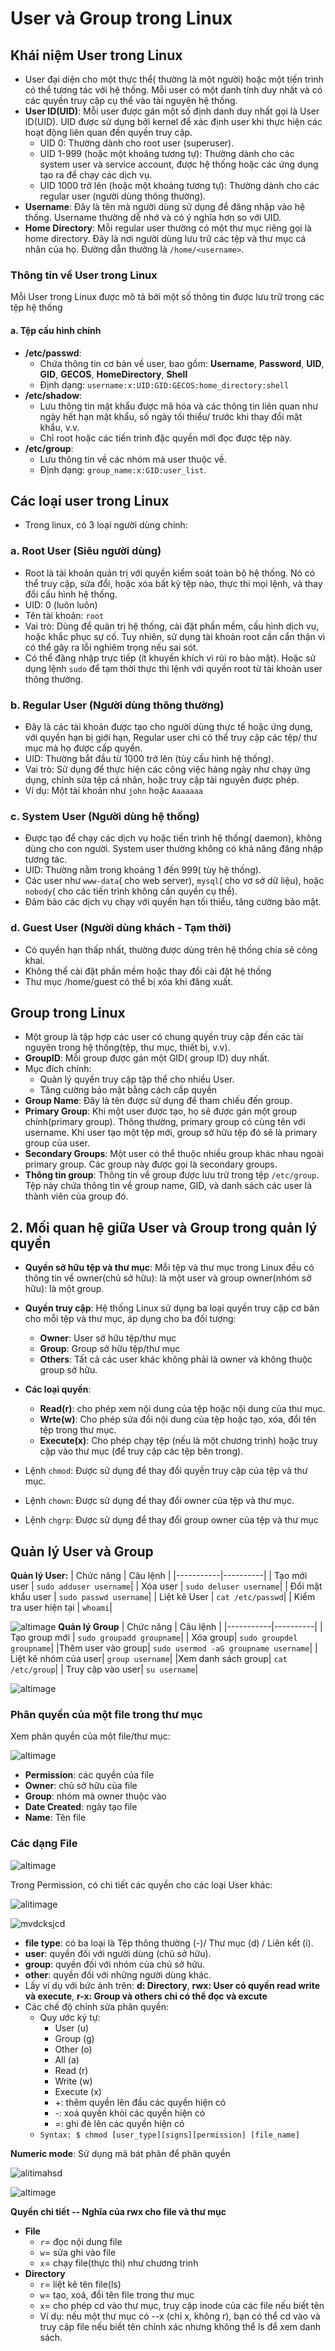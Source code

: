# User và Group trong Linux
## Khái niệm User trong Linux
- User đại diện cho một thực thể( thường là một người) hoặc một tiến trình có thể tương tác với hệ thống. Mỗi user có một danh tính duy nhất và có các quyền truy cập cụ thể vào tài nguyên hệ thống.
- **User ID(UID)**: Mỗi user được gán một số định danh duy nhất gọi là User ID(UID). UID được sử dụng bởi kernel để xác định user khi thực hiện các hoạt động liên quan đến quyền truy cập.
  - UID 0: Thường dành cho root user (superuser).
  - UID 1-999 (hoặc một khoảng tương tự): Thường dành cho các system user và service account, được hệ thống hoặc các ứng dụng tạo ra để chạy các dịch vụ.
  - UID 1000 trở lên (hoặc một khoảng tương tự): Thường dành cho các regular user (người dùng thông thường).
- **Username**: Đây là tên mà người dùng sử dụng để đăng nhập vào hệ thống. Username thường dễ nhớ và có ý nghĩa hơn so với UID.
- **Home Directory**: Mỗi regular user thường có một thư mục riêng gọi là home directory. Đây là nơi người dùng lưu trữ các tệp và thư mục cá nhân của họ. Đường dẫn thường là `/home/<username>`.
### Thông tin về User trong Linux
Mỗi User trong Linux được mô tả bởi một số thông tin được lưu trữ trong các tệp hệ thống
#### a. Tệp cấu hình chính
- **/etc/passwd**:
  - Chứa thông tin cơ bản về user, bao gồm: **Username**, **Password**, **UID**, **GID**, **GECOS**, **HomeDirectory**, **Shell**
  - Định dạng: `username:x:UID:GID:GECOS:home_directory:shell`
- **/etc/shadow**:
  - Lưu thông tin mật khẩu được mã hóa và các thông tin liên quan như ngày hết hạn mật khẩu, số ngày tối thiểu/ trước khi thay đổi mật khẩu, v.v.
  - Chỉ root hoặc các tiến trình đặc quyền mới đọc được tệp này.
- **/etc/group**:
  - Lưu thông tin về các nhóm mà user thuộc về.
  - Định dạng: `group_name:x:GID:user_list`.

## Các loại user trong Linux
- Trong linux, có 3 loại người dùng chính:
### a. Root User (Siêu người dùng)
- Root là tài khoản quản trị với quyền kiểm soát toàn bộ hệ thống. Nó có thể truy cập, sửa đổi, hoặc xóa bất kỳ tệp nào, thực thi mọi lệnh, và thay đổi cấu hình hệ thống.
- UID: 0 (luôn luôn)
- Tên tài khoản: `root`
- Vai trò: Dùng để quản trị hệ thống, cài đặt phần mềm, cấu hình dịch vụ, hoặc khắc phục sự cố. Tuy nhiên, sử dụng tài khoản root cần cẩn thận vì có thể gây ra lỗi nghiêm trọng nếu sai sót.
- Có thể đăng nhập trực tiếp (ít khuyến khích vì rủi ro bảo mật). Hoặc sử dụng lệnh `sudo` để tạm thời thực thi lệnh với quyền root từ tài khoản user thông thường.
### b. Regular User (Người dùng thông thường)
- Đây là các tài khoản được tạo cho người dùng thực tế hoặc ứng dụng, với quyền hạn bị giới hạn, Regular user chi có thể truy cập các tệp/ thư mục mà họ được cấp quyền.
- UID: Thường bắt đầu từ 1000 trở lên (tùy cấu hình hệ thống).
- Vai trò: Sử dụng để thực hiện các công việc hàng ngày như chạy ứng dụng, chỉnh sửa tệp cá nhân, hoặc truy cập tài nguyên được phép.
- Ví dụ: Một tài khoản như `john` hoặc `Aaaaaaa`
### c. System User (Người dùng hệ thống)
- Được tạo để chạy các dịch vụ hoặc tiến trình hệ thống( daemon), không dùng cho con người. System user thường không có khả năng đăng nhập tương tác.
- UID: Thường nằm trong khoảng 1 đến 999( tùy hệ thống).
- Các user như `www-data`( cho web server), `mysql`( cho vơ sở dữ liệu), hoặc `nobody`( cho các tiến trình không cần quyền cụ thể).
- Đảm bảo các dịch vụ chạy với quyền hạn tối thiểu, tăng cường bảo mật.

### d. Guest User (Người dùng khách - Tạm thời)
- Có quyền hạn thấp nhất, thường được dùng trên hệ thống chia sẻ công khai.
- Không thể cài đặt phần mềm hoặc thay đổi cài đặt hệ thống
- Thư mục /home/guest có thể bị xóa khi đăng xuất.
## Group trong Linux
- Một group là tập hợp các user có chung quyền truy cập đến các tài nguyên trong hệ thống(tệp, thư mục, thiết bị, v.v).
- **GroupID**: Mỗi group được gán một GID( group ID) duy nhất.
- Mục đích chính:
  - Quản lý quyền truy cập tập thể cho nhiều User.
  - Tăng cường bảo mật bằng cách cấp quyền 
- **Group Name**: Đây là tên được sử dụng để tham chiếu đến group.
- **Primary Group**: Khi một user được tạo, họ sẽ được gán một group chính(primary group). Thông thường, primary group có cùng tên với username. Khi user tạo một tệp mới, group sở hữu tệp đó sẽ là primary group của user.
- **Secondary Groups**: Một user có thể thuộc nhiều group khác nhau ngoài primary group. Các group này được gọi là secondary groups.
- **Thông tin group**: Thông tin về group được lưu trữ trong tệp `/etc/group`. Tệp này chứa thông tin về group name, GID, và danh sách các user là thành viên của group đó.
## 2. Mối quan hệ giữa User và Group trong quản lý quyền
- **Quyền sở hữu tệp và thư mục**: Mỗi tệp và thư mục trong Linux đều có thông tin về owner(chủ sở hữu): là một user và group owner(nhóm sở hữu): là một group.
- **Quyền truy cập**: Hệ thống Linux sử dụng ba loại quyền truy cập cơ bản cho mỗi tệp và thư mục, áp dụng cho ba đối tượng:
  - **Owner**: User sở hữu tệp/thư mục
  - **Group**: Group sở hữu tệp/thư mục
  - **Others**: Tất cả các user khác không phải là owner và không thuộc group sở hữu.
- **Các loại quyền**:
  - **Read(r)**: cho phép xem nội dung của tệp hoặc nội dung của thư mục.
  - **Wrte(w)**: Cho phép sửa đổi nội dung của tệp hoặc tạo, xóa, đổi tên tệp trong thư mục.
  - **Execute(x)**: Cho phép chạy tệp (nếu là một chương trình) hoặc truy cập vào thư mục (để truy cập các tệp bên trong).

- Lệnh `chmod`: Được sử dụng để thay đổi quyền truy cập của tệp và thư mục.
- Lệnh `chown`: Được sử dụng để thay đổi owner của tệp và thư mục.
- Lệnh `chgrp`: Được sử dụng để thay đổi group owner của tệp và thư mục

## Quản lý User và Group
**Quản lý User:**
| Chức năng | Câu lệnh |
|-----------|----------|
| Tạo mới user | `sudo adduser username`|
| Xóa user | `sudo deluser username`|
| Đổi mật khẩu user | `sudo passwd username`|
| Liệt kê User | `cat /etc/passwd`|
| Kiểm tra user hiện tại | `whoami`|

![altimage](../images/deluser.png)
**Quản lý Group**
| Chức năng | Câu lệnh |
|-----------|----------|
| Tạo group mới | `sudo groupadd groupname`|
| Xóa group| `sudo groupdel groupname`|
|Thêm user vào group| `sudo usermod -aG groupname username`|
| Liệt kê nhóm của user| `group username`|
|Xem danh sách group| `cat /etc/group`|
| Truy cập vào user| `su username`|

![altimage](../images/changeuserubuntu.png)

### Phân quyền của một file trong thư mục
Xem phân quyền của một file/thư mục:

![altimage](../images/phanquyenmang.png)

  - **Permission**: các quyền của file
  - **Owner**: chủ sở hữu của file
  - **Group**: nhóm mà owner thuộc vào
  - **Date Created**: ngày tạo file
  - **Name**: Tên file
### Các dạng File
![altimage](../images/Filetypes.png)

Trong Permission, có chi tiết các quyền cho các loại User khác:

![alitimage](../images/permission.png)

![mvdcksjcd](../images/usergroupothers.png)

  - **file type**: có ba loại là Tệp thông thường (-)/ Thư mục (d) / Liên kết (i).
  - **user**: quyền đối với người dùng (chủ sở hữu).
  - **group**: quyền đối với nhóm của chủ sở hữu.
  - **other**: quyền đối với những người dùng khác.
- Lấy ví dụ với bức ảnh trên: **d: Directory**, **rwx: User có  quyền read write và execute**, **r-x: Group và others chỉ có thể đọc và excute**
- Các chế độ chỉnh sửa phân quyền:
  - Quy ước ký tự:
    - User (u)
    - Group (g)
    - Other (o)
    - All (a)
    - Read (r)
    - Write (w)
    - Execute (x)
    - +: thêm quyền lên đầu các quyền hiện có
    - -: xoá quyền khỏi các quyền hiện có
    - =: ghi đè lên các quyền hiện có
  - `Syntax: $ chmod [user_type][signs][permission] [file_name]`

**Numeric mode**: Sử dụng mã bát phân để phân quyền

![alitimahsd](../images/numericmode.png)

![altimage](../images/numericmode2.png)

**Quyền chi tiết -- Nghĩa của rwx cho file và thư mục**
- **File**
  - `r`= đọc nội dung file
  - `w`= sửa ghi vào file
  - `x`= chạy file(thực thi) như chương trình
- **Directory**
  - `r`= liệt kê tên file(ls)
  - `w`= tạo, xoá, đổi tên file trong thư mục
  - `x`= cho phép cd vào thư mục, truy cập inode của các file nếu biết tên
  - Ví dụ: nếu một thư mục có --x (chỉ x, không r), bạn có thể cd vào và truy cập file nếu biết tên chính xác nhưng không thể ls để xem danh sách.